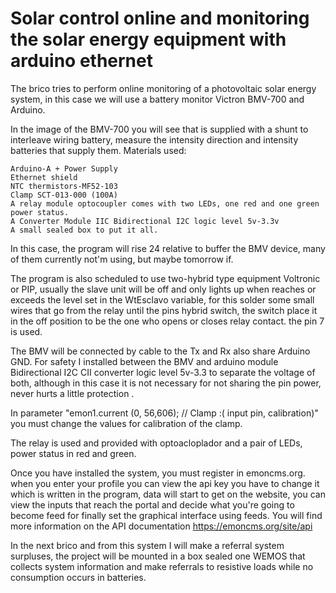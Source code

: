 # Solar control online and monitoring the solar energy equipment with arduino ethernet 

The brico tries to perform online monitoring of a photovoltaic solar energy system, in this case we will use a battery monitor Victron BMV-700 and Arduino.


In the image of the BMV-700 you will see that is supplied with a shunt to interleave wiring battery, measure the intensity direction and intensity batteries that supply them.
Materials used:

    Arduino-A + Power Supply
    Ethernet shield
    NTC thermistors-MF52-103
    Clamp SCT-013-000 (100A)
    A relay module optocoupler comes with two LEDs, one red and one green power status.
    A Converter Module IIC Bidirectional I2C logic level 5v-3.3v
    A small sealed box to put it all.

In this case, the program will rise 24 relative to buffer the BMV device, many of them currently not'm using, but maybe tomorrow if.

The program is also scheduled to use two-hybrid type equipment Voltronic or PIP, usually the slave unit will be off and only lights up when reaches or exceeds the level set in the WtEsclavo variable, for this solder some small wires that go from the relay until the pins hybrid switch, the switch place it in the off position to be the one who opens or closes relay contact. the pin 7 is used.

The BMV will be connected by cable to the Tx and Rx also share Arduino GND.
 For safety I installed between the BMV and arduino module Bidirectional I2C CII converter logic level 5v-3.3 to separate the voltage of both, although in this case it is not necessary for not sharing the pin power, never hurts a little protection .

In parameter "emon1.current (0, 56,606); // Clamp :( input pin, calibration)" you must change the values ​​for calibration of the clamp.

The relay is used and provided with optoacloplador and a pair of LEDs, power status in red and green.

Once you have installed the system, you must register in emoncms.org. when you enter your profile you can view the api key you have to change it which is written in the program, data will start to get on the website, you can view the inputs that reach the portal and decide what you're going to become feed for finally set the graphical interface using feeds. You will find more information on the API documentation https://emoncms.org/site/api

In the next brico and from this system I will make a referral system surpluses, the project will be mounted in a box sealed one WEMOS that collects system information and make referrals to resistive loads while no consumption occurs in batteries.
